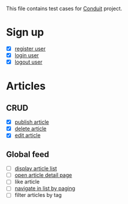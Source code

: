 
This file contains test cases for [Conduit](https://demo.realworld.io/) project.

# Sign up

* [x] [register user](register_user.md)
* [x] [login user](login_user.md)
* [x] [logout user](logout_user.md)

# Articles

## CRUD

* [x] [publish article](articles/crud/publish_article.md)
* [x] [delete article](articles/crud/delete_article.md)
* [x] [edit article](articles/crud/edit_article.md)

## Global feed
* [ ] [display article list](global_feed/display_article_list.md)
* [ ] [open article detail page](global_feed/open_article_detail_page.md)
* [ ] like article
* [ ] [navigate in list by paging](global_feed/navigate_in_list_by_paging.md)
* [ ] filter articles by tag